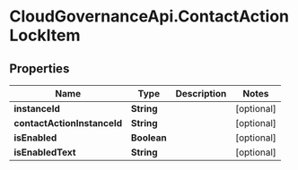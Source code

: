# CloudGovernanceApi.ContactActionLockItem

## Properties

Name | Type | Description | Notes
------------ | ------------- | ------------- | -------------
**instanceId** | **String** |  | [optional] 
**contactActionInstanceId** | **String** |  | [optional] 
**isEnabled** | **Boolean** |  | [optional] 
**isEnabledText** | **String** |  | [optional] 


